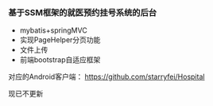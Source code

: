  ### 基于SSM框架的就医预约挂号系统的后台
- mybatis+springMVC
- 实现PageHelper分页功能
- 文件上传
- 前端bootstrap自适应框架

对应的Android客户端： https://github.com/starryfei/Hospital

现已不更新
